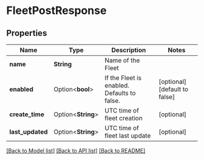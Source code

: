 # FleetPostResponse

## Properties

Name | Type | Description | Notes
------------ | ------------- | ------------- | -------------
**name** | **String** | Name of the Fleet | 
**enabled** | Option<**bool**> | If the Fleet is enabled. Defaults to false. | [optional][default to false]
**create_time** | Option<**String**> | UTC time of fleet creation | [optional]
**last_updated** | Option<**String**> | UTC time of fleet last update | [optional]

[[Back to Model list]](../README.md#documentation-for-models) [[Back to API list]](../README.md#documentation-for-api-endpoints) [[Back to README]](../README.md)


